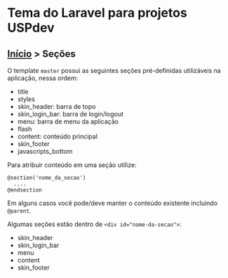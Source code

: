 # Tema do Laravel para projetos USPdev

## [Início](../README.md) > Seções

O template `master` possui as seguintes seções pré-definidas utilizáveis na aplicação, nessa ordem:
- title
- styles
- skin_header: barra de topo
- skin_login_bar: barra de login/logout
- menu: barra de menu da aplicação
- flash
- content: conteúdo principal
- skin_footer
- javascripts_bottom

Para atribuir conteúdo em uma seção utilize:

```
@section('nome_da_secao')
  ....
@endsection
```

Em alguns casos você pode/deve manter o conteúdo existente incluindo `@parent`.

Algumas seções estão dentro de `<div id="nome-da-secao">`:
  * skin_header
  * skin_login_bar
  * menu
  * content
  * skin_footer
